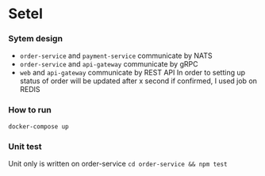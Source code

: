 # Setel
### Sytem design
 - ```order-service``` and ```payment-service``` communicate by NATS
 - ```order-service``` and ```api-gateway``` communicate by gRPC
 - ```web``` and ```api-gateway``` communicate by REST API
In order to setting up status of order will be updated after x second if confirmed, I used job on REDIS

### How to run 
```docker-compose up```

### Unit test
Unit only is written on order-service
``cd order-service && npm test``